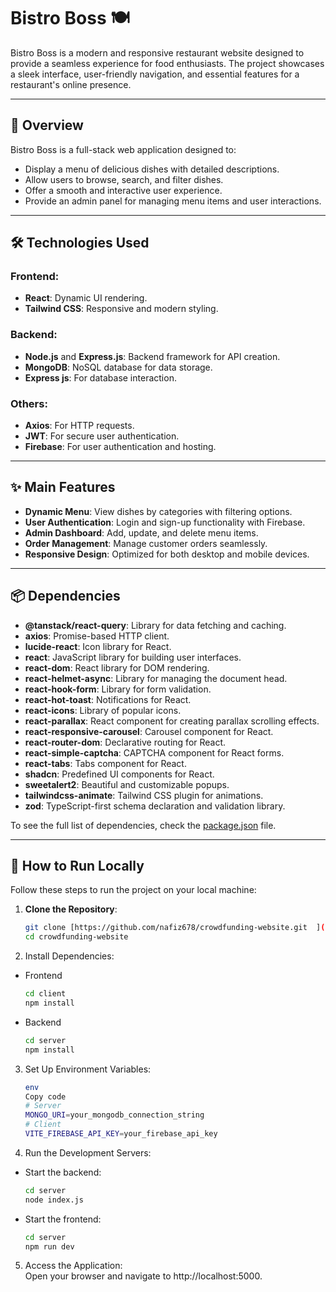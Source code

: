# Bistro Boss 🍽️

Bistro Boss is a modern and responsive restaurant website designed to provide a seamless experience for food enthusiasts. The project showcases a sleek interface, user-friendly navigation, and essential features for a restaurant's online presence. 

---

## 🌟 Overview
Bistro Boss is a full-stack web application designed to:
- Display a menu of delicious dishes with detailed descriptions.
- Allow users to browse, search, and filter dishes.
- Offer a smooth and interactive user experience.
- Provide an admin panel for managing menu items and user interactions.

---

## 🛠️ Technologies Used
### Frontend:
- **React**: Dynamic UI rendering.
- **Tailwind CSS**: Responsive and modern styling.

### Backend:
- **Node.js** and **Express.js**: Backend framework for API creation.
- **MongoDB**: NoSQL database for data storage.
- **Express js**: For database interaction.

### Others:
- **Axios**: For HTTP requests.
- **JWT**: For secure user authentication.
- **Firebase**: For user authentication and hosting.

---

## ✨ Main Features
- **Dynamic Menu**: View dishes by categories with filtering options.
- **User Authentication**: Login and sign-up functionality with Firebase.
- **Admin Dashboard**: Add, update, and delete menu items.
- **Order Management**: Manage customer orders seamlessly.
- **Responsive Design**: Optimized for both desktop and mobile devices.

---

## 📦 Dependencies 
- **@tanstack/react-query**: Library for data fetching and caching.  
- **axios**: Promise-based HTTP client.  
- **lucide-react**: Icon library for React.  
- **react**: JavaScript library for building user interfaces.  
- **react-dom**: React library for DOM rendering.  
- **react-helmet-async**: Library for managing the document head.  
- **react-hook-form**: Library for form validation.  
- **react-hot-toast**: Notifications for React.  
- **react-icons**: Library of popular icons.  
- **react-parallax**: React component for creating parallax scrolling effects.  
- **react-responsive-carousel**: Carousel component for React.  
- **react-router-dom**: Declarative routing for React.  
- **react-simple-captcha**: CAPTCHA component for React forms.  
- **react-tabs**: Tabs component for React.  
- **shadcn**: Predefined UI components for React.  
- **sweetalert2**: Beautiful and customizable popups.   
- **tailwindcss-animate**: Tailwind CSS plugin for animations.  
- **zod**: TypeScript-first schema declaration and validation library.

To see the full list of dependencies, check the [package.json](./package.json) file.

---

## 🚀 How to Run Locally
Follow these steps to run the project on your local machine:

1. **Clone the Repository**:  
   ```bash  
   git clone [https://github.com/nafiz678/crowdfunding-website.git  ](https://github.com/nafiz678/restaurant-project-client.git)
   cd crowdfunding-website


2. Install Dependencies:
- Frontend
    ```bash
    cd client
    npm install

- Backend
    ```bash
    cd server
    npm install


3. Set Up Environment Variables:
    ```bash
    env
    Copy code
    # Server  
    MONGO_URI=your_mongodb_connection_string
    # Client  
    VITE_FIREBASE_API_KEY=your_firebase_api_key

4. Run the Development Servers:
- Start the backend:
    ```bash
    cd server
    node index.js

- Start the frontend:
    ```bash
    cd server
    npm run dev

5. Access the Application: </br>
Open your browser and navigate to http://localhost:5000.